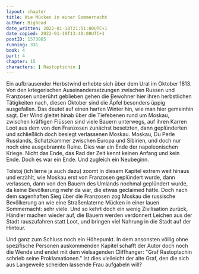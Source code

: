 ```yaml
---
layout: chapter
title: Wie Mücken in einer Sommernacht
author: Bighead
date_written: 2022-01-18T21:51:00UTC+1
date_copied: 2022-01-19T13:40:00UTC+1
postID: 1573885
running: 331
book: 4
part: 4
chapter: 15
characters: [ Rastoptschin ]
---
```

Ein aufbrausender Herbstwind erhebte sich über dem Ural im Oktober 1813. Von den kriegerischen Auseinandersetzungen zwischen Russen und Franzosen unberührt geblieben gehen die Bewohner hier ihren herbstlichen Tätigkeiten nach, diesen Oktober sind die Äpfel besonders üppig ausgefallen. Das deutet auf einen harten Winter hin, wie man hier gemeinhin sagt. Der Wind gleitet hinab über die Tiefebenen rund um Moskau, zwischen kräftigen Flüssen sind viele Bauern unterwegs, auf ihren Karren Loot aus dem von den Franzosen zunächst besetzten, dann geplünderten und schließlich doch besiegt verlassenen Moskau. Moskau, Du Perle Russlands, Schatzkammer zwischen Europa und Sibirien, und doch nur noch eine ausgebrannte Ruine. Dies war ein Ende der napoleonischen Kriege. Nicht das Ende, das Rad der Zeit kennt keinen Anfang und kein Ende. Doch es war ein Ende. Und zugleich ein Neubeginn.

Tolstoj (ich lerne ja auch dazu) zoomt in diesem Kapitel extrem weit hinaus und erzählt, wie Moskau erst von Franzosen geplündert wurde, dann verlassen, dann von den Bauern des Umlands nochmal geplündert wurde, da keine Bevölkerung mehr da war, die etwas geclaimed hätte. Doch nach dem sagenhaften Sieg über die Franzosen zog Moskau die russische Bevölkerung an wie eine Straßenlaterne Mücken in einer lauen Sommernacht: sehr viele. Und so kehrt doch ein wenig Zivilisation zurück, Händler machen wieder auf, die Bauern werden verdonnert Leichen aus der Stadt rauszufahren statt Loot, und bringen viel Nahrung in die Stadt auf der Hintour.

Und ganz zum Schluss noch ein Höhepunkt. In dem ansonsten völlig ohne spezifische Personen auskommenden Kapitel schafft der Autor doch noch die Wende und endet mit dem vielsagenden Cliffhanger: "Graf Rastoptschin schrieb seine
Proklamationen." Ist dies vielleicht der alte Graf, den die sich aus Langeweile scheiden lassende Frau aufgabeln will?
